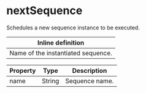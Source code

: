 # nextSequence

Schedules a new sequence instance to be executed. 

| Inline definition |
| -------- |
| Name of the instantiated sequence. |


| Property | Type | Description |
| ------- | ------- | -------- |
| name | String | Sequence name.  |

